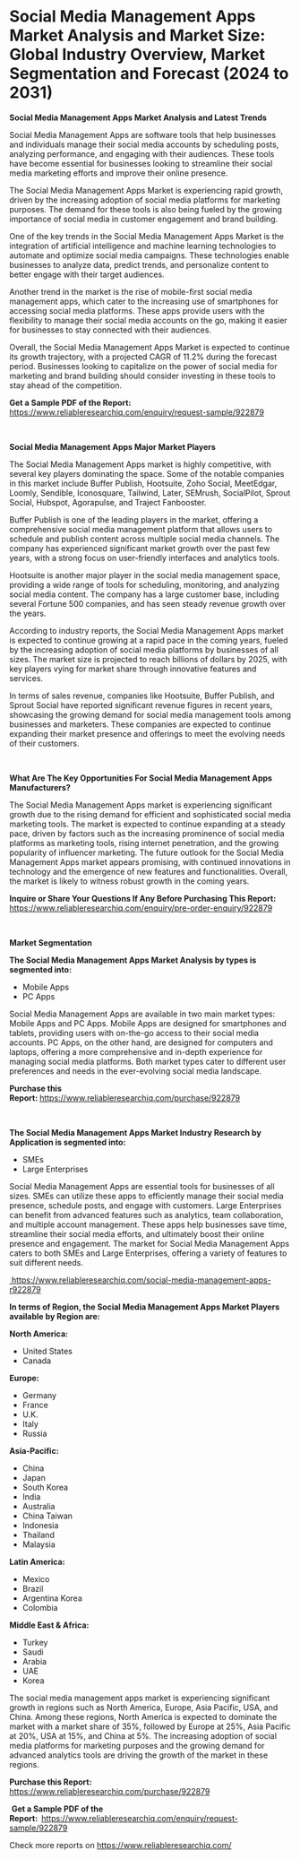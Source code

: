 <p><h1>Social Media Management Apps Market Analysis and Market Size: Global Industry Overview, Market Segmentation and Forecast (2024 to 2031)</h1></p><p><strong>Social Media Management Apps Market Analysis and Latest Trends</strong></p>
<p><p>Social Media Management Apps are software tools that help businesses and individuals manage their social media accounts by scheduling posts, analyzing performance, and engaging with their audiences. These tools have become essential for businesses looking to streamline their social media marketing efforts and improve their online presence.</p><p>The Social Media Management Apps Market is experiencing rapid growth, driven by the increasing adoption of social media platforms for marketing purposes. The demand for these tools is also being fueled by the growing importance of social media in customer engagement and brand building.</p><p>One of the key trends in the Social Media Management Apps Market is the integration of artificial intelligence and machine learning technologies to automate and optimize social media campaigns. These technologies enable businesses to analyze data, predict trends, and personalize content to better engage with their target audiences.</p><p>Another trend in the market is the rise of mobile-first social media management apps, which cater to the increasing use of smartphones for accessing social media platforms. These apps provide users with the flexibility to manage their social media accounts on the go, making it easier for businesses to stay connected with their audiences.</p><p>Overall, the Social Media Management Apps Market is expected to continue its growth trajectory, with a projected CAGR of 11.2% during the forecast period. Businesses looking to capitalize on the power of social media for marketing and brand building should consider investing in these tools to stay ahead of the competition.</p></p>
<p><strong>Get a Sample PDF of the Report:&nbsp;</strong> <a href="https://www.reliableresearchiq.com/enquiry/request-sample/922879">https://www.reliableresearchiq.com/enquiry/request-sample/922879</a></p>
<p>&nbsp;</p>
<p><strong>Social Media Management Apps Major Market Players</strong></p>
<p><p>The Social Media Management Apps market is highly competitive, with several key players dominating the space. Some of the notable companies in this market include Buffer Publish, Hootsuite, Zoho Social, MeetEdgar, Loomly, Sendible, Iconosquare, Tailwind, Later, SEMrush, SocialPilot, Sprout Social, Hubspot, Agorapulse, and Traject Fanbooster. </p><p>Buffer Publish is one of the leading players in the market, offering a comprehensive social media management platform that allows users to schedule and publish content across multiple social media channels. The company has experienced significant market growth over the past few years, with a strong focus on user-friendly interfaces and analytics tools.</p><p>Hootsuite is another major player in the social media management space, providing a wide range of tools for scheduling, monitoring, and analyzing social media content. The company has a large customer base, including several Fortune 500 companies, and has seen steady revenue growth over the years.</p><p>According to industry reports, the Social Media Management Apps market is expected to continue growing at a rapid pace in the coming years, fueled by the increasing adoption of social media platforms by businesses of all sizes. The market size is projected to reach billions of dollars by 2025, with key players vying for market share through innovative features and services.</p><p>In terms of sales revenue, companies like Hootsuite, Buffer Publish, and Sprout Social have reported significant revenue figures in recent years, showcasing the growing demand for social media management tools among businesses and marketers. These companies are expected to continue expanding their market presence and offerings to meet the evolving needs of their customers.</p></p>
<p>&nbsp;</p>
<p><strong>What Are The Key Opportunities For Social Media Management Apps Manufacturers?</strong></p>
<p><p>The Social Media Management Apps market is experiencing significant growth due to the rising demand for efficient and sophisticated social media marketing tools. The market is expected to continue expanding at a steady pace, driven by factors such as the increasing prominence of social media platforms as marketing tools, rising internet penetration, and the growing popularity of influencer marketing. The future outlook for the Social Media Management Apps market appears promising, with continued innovations in technology and the emergence of new features and functionalities. Overall, the market is likely to witness robust growth in the coming years.</p></p>
<p><strong>Inquire or Share Your Questions If Any Before Purchasing This Report:</strong> <a href="https://www.reliableresearchiq.com/enquiry/pre-order-enquiry/922879">https://www.reliableresearchiq.com/enquiry/pre-order-enquiry/922879</a></p>
<p>&nbsp;</p>
<p><strong>Market Segmentation</strong></p>
<p><strong>The Social Media Management Apps Market Analysis by types is segmented into:</strong></p>
<p><ul><li>Mobile Apps</li><li>PC Apps</li></ul></p>
<p><p>Social Media Management Apps are available in two main market types: Mobile Apps and PC Apps. Mobile Apps are designed for smartphones and tablets, providing users with on-the-go access to their social media accounts. PC Apps, on the other hand, are designed for computers and laptops, offering a more comprehensive and in-depth experience for managing social media platforms. Both market types cater to different user preferences and needs in the ever-evolving social media landscape.</p></p>
<p><strong>Purchase this Report:&nbsp;</strong><a href="https://www.reliableresearchiq.com/purchase/922879">https://www.reliableresearchiq.com/purchase/922879</a></p>
<p>&nbsp;</p>
<p><strong>The Social Media Management Apps Market Industry Research by Application is segmented into:</strong></p>
<p><ul><li>SMEs</li><li>Large Enterprises</li></ul></p>
<p><p>Social Media Management Apps are essential tools for businesses of all sizes. SMEs can utilize these apps to efficiently manage their social media presence, schedule posts, and engage with customers. Large Enterprises can benefit from advanced features such as analytics, team collaboration, and multiple account management. These apps help businesses save time, streamline their social media efforts, and ultimately boost their online presence and engagement. The market for Social Media Management Apps caters to both SMEs and Large Enterprises, offering a variety of features to suit different needs.</p></p>
<p><a href="https://www.reliableresearchiq.com/social-media-management-apps-r922879">&nbsp;https://www.reliableresearchiq.com/social-media-management-apps-r922879</a></p>
<p><strong>In terms of Region, the Social Media Management Apps Market Players available by Region are:</strong></p>
<p>
    <p> <strong> North America: </strong>
        <ul>
            <li>United States</li>
            <li>Canada</li>
        </ul>
        </p> 
    <p> <strong> Europe: </strong>
        <ul>
            <li>Germany</li>
            <li>France</li>
            <li>U.K.</li>
            <li>Italy</li>
            <li>Russia</li>
        </ul>
        </p> 
    <p> <strong> Asia-Pacific: </strong>
        <ul>
            <li>China</li>
            <li>Japan</li>
            <li>South Korea</li>
            <li>India</li>
            <li>Australia</li>
            <li>China Taiwan</li>
            <li>Indonesia</li>
            <li>Thailand</li>
            <li>Malaysia</li>
        </ul>
        </p> 
    <p> <strong> Latin America: </strong>
        <ul>
            <li>Mexico</li>
            <li>Brazil</li>
            <li>Argentina Korea</li>
            <li>Colombia</li>
        </ul>
        </p> 
    <p> <strong> Middle East & Africa: </strong>
        <ul>
            <li>Turkey</li>
            <li>Saudi</li>
            <li>Arabia</li>
            <li>UAE</li>
            <li>Korea</li>
        </ul>
    </p>
    </p>
<p><p>The social media management apps market is experiencing significant growth in regions such as North America, Europe, Asia Pacific, USA, and China. Among these regions, North America is expected to dominate the market with a market share of 35%, followed by Europe at 25%, Asia Pacific at 20%, USA at 15%, and China at 5%. The increasing adoption of social media platforms for marketing purposes and the growing demand for advanced analytics tools are driving the growth of the market in these regions.</p></p>
<p><strong>Purchase this Report: </strong><a href="https://www.reliableresearchiq.com/purchase/922879">https://www.reliableresearchiq.com/purchase/922879</a></p>
<p>&nbsp;<strong>Get a Sample PDF of the Report:&nbsp;&nbsp;</strong><a href="https://www.reliableresearchiq.com/enquiry/request-sample/922879">https://www.reliableresearchiq.com/enquiry/request-sample/922879</a></p>
<p><strong></strong></p>
<p>Check more reports on <a href="https://www.reliableresearchiq.com/">https://www.reliableresearchiq.com/</a></p>